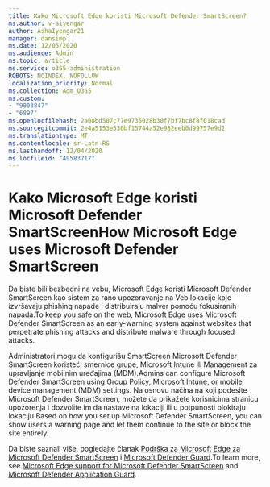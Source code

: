 ```yaml
---
title: Kako Microsoft Edge koristi Microsoft Defender SmartScreen?
ms.author: v-aiyengar
author: AshaIyengar21
manager: dansimp
ms.date: 12/05/2020
ms.audience: Admin
ms.topic: article
ms.service: o365-administration
ROBOTS: NOINDEX, NOFOLLOW
localization_priority: Normal
ms.collection: Adm_O365
ms.custom:
- "9003847"
- "6897"
ms.openlocfilehash: 2a08bd507c77e9735028b30f7bf7bc8f8f018cad
ms.sourcegitcommit: 2e4a5153e530bf15744a52e982eeb0d99757e9d2
ms.translationtype: MT
ms.contentlocale: sr-Latn-RS
ms.lasthandoff: 12/04/2020
ms.locfileid: "49583717"
---
```

# <a name="how-microsoft-edge-uses-microsoft-defender-smartscreen"></a><span data-ttu-id="2ef39-102">Kako Microsoft Edge koristi Microsoft Defender SmartScreen</span><span class="sxs-lookup"><span data-stu-id="2ef39-102">How Microsoft Edge uses Microsoft Defender SmartScreen</span></span>

<span data-ttu-id="2ef39-103">Da biste bili bezbedni na vebu, Microsoft Edge koristi Microsoft Defender SmartScreen kao sistem za rano upozoravanje na Veb lokacije koje izvršavaju phishing napade i distribuiraju malver pomoću fokusiranih napada.</span><span class="sxs-lookup"><span data-stu-id="2ef39-103">To keep you safe on the web, Microsoft Edge uses Microsoft Defender SmartScreen as an early-warning system against websites that perpetrate phishing attacks and distribute malware through focused attacks.</span></span>

<span data-ttu-id="2ef39-104">Administratori mogu da konfigurišu SmartScreen Microsoft Defender SmartScreen koristeći smernice grupe, Microsoft Intune ili Management za upravljanje mobilnim uređajima (MDM).</span><span class="sxs-lookup"><span data-stu-id="2ef39-104">Admins can configure Microsoft Defender SmartScreen using Group Policy, Microsoft Intune, or mobile device management (MDM) settings.</span></span> <span data-ttu-id="2ef39-105">Na osnovu načina na koji podesite Microsoft Defender SmartScreen, možete da prikažete korisnicima stranicu upozorenja i dozvolite im da nastave na lokaciji ili u potpunosti blokiraju lokaciju.</span><span class="sxs-lookup"><span data-stu-id="2ef39-105">Based on how you set up Microsoft Defender SmartScreen, you can show users a warning page and let them continue to the site or block the site entirely.</span></span>

<span data-ttu-id="2ef39-106">Da biste saznali više, pogledajte članak [Podrška za Microsoft Edge za Microsoft Defender SmartScreen](https://go.microsoft.com/fwlink/?linkid=2133081) i [Microsoft Defender Guard](https://go.microsoft.com/fwlink/?linkid=2132839).</span><span class="sxs-lookup"><span data-stu-id="2ef39-106">To learn more, see [Microsoft Edge support for Microsoft Defender SmartScreen](https://go.microsoft.com/fwlink/?linkid=2133081) and [Microsoft Defender Application Guard](https://go.microsoft.com/fwlink/?linkid=2132839).</span></span>